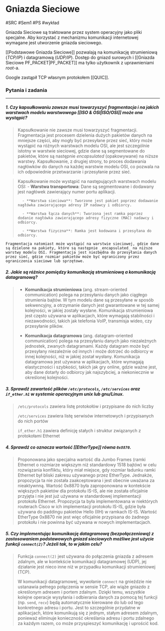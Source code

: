 # Gniazda Sieciowe
#SRC #Sem1 #PS #wykład 

Gniazda Sieciowe są traktowane przez system operacyjny jako pliki specjalne. Aby korzystać z mechanizmu komunikacji internetowej wymagane jest utworzenie gniazda sieciowego.

[[Podstawowe Gniazda Sieciowe]] pozwalają na komunikację strumieniową (_TCP/IP_) i datagramową (_UDP/IP_). Dostęp do gniazd surowych i [[Gniazda Sieciowe PF_PACKET|PF_PACKET]] ma tylko użytkownik z uprawnieniami _root_-a.

Google zastąpił TCP własnym protokołem [[QUIC]].

### Pytania i zadania
---
##### 1. Czy kapsułkowaniu zawsze musi towarzyszyć fragmentacja i na jakich warstwach modelu warstwowego [[ISO & OSI|ISO/OSI]] może ona wystąpić?
>	Kapsułkowanie nie zawsze musi towarzyszyć fragmentacji. Fragmentacja jest procesem dzielenia dużych pakietów danych na mniejsze części, aby mogły być przesyłane przez sieć, który może wystąpić na różnych warstwach modelu OSI, ale jest szczególnie istotny w warstwie sieciowej, gdzie dane są segmentowane do pakietów, które są następnie _encapsulated_ (opakowywane) na niższe warstwy. Kapsułkowanie, z drugiej strony, to proces dodawania nagłówków do danych na każdej warstwie modelu OSI, co pozwala na ich odpowiednie przetwarzanie i przesyłanie przez sieć.

>	Kapsułkowanie może wystąpić na następujących warstwach modelu OSI:
>		- **Warstwa transportowa**: Dane są segmentowane i dodawany jest nagłówek zawierający numer portu aplikacji.
>		
>		- **Warstwa sieciowa**: Tworzone jest pakiet poprzez dodawanie nagłówka zawierającego adresy IP nadawcy i odbiorcy.
>		
>		- **Warstwa łącza danych**: Tworzona jest ramka poprzez dodanie nagłówka zawierającego adresy fizyczne (MAC) nadawcy i odbiorcy.
>		
>		- **Warstwa fizyczna**: Ramka jest kodowana i przesyłana do odbiorcy.
>	
	Fragmentacja natomiast może wystąpić na warstwie sieciowej, gdzie dane są dzielone na pakiety, które są następnie _encapsulated_ na niższe warstwy modelu OSI. Fragmentacja jest niezbędna do przesyłania danych przez sieć, gdzie rozmiar pakietów może być ograniczony przez ograniczenia sieciowe lub sprzętowe.
	
##### 2. Jakie są różnice pomiędzy komunikacją strumieniową a komunikacją datagramową?
>	- **Komunikacja strumieniowa** (ang. stream-oriented communication) polega na przesyłaniu danych jako ciągłego strumienia bajtów. W tym modelu dane są przesyłane w sposób sekwencyjny, a otrzymanie danych jest gwarantowane w tej samej kolejności, w jakiej zostały wysłane. Komunikacja strumieniowa jest często używana w aplikacjach, które wymagają stabilności i niezawodności, takich jak telefonia VoIP, transmisja wideo, czy przesyłanie plików.
>	
>	- **Komunikacja datagramowa** (ang. datagram-oriented communication) polega na przesyłaniu danych jako niezależnych jednostek, zwanych datagramami. Każdy datagram może być przesyłany niezależnie od innych i może dotrzeć do odbiorcy w innej kolejności, niż w jakiej został wysłany. Komunikacja datagramowa jest używana w aplikacjach, które wymagają elastyczności i szybkości, takich jak gry online, gdzie ważne jest, aby dane dotarły do odbiorcy jak najszybciej, a niekoniecznie w określonej kolejności.
	
##### 3. Sprawdź zawartość plików `/etc/protocols`, `/etc/services` oraz `if_ether.h1` w systemie operacyjnym unix lub gnu/Linux.
>	`/etc/protocols`
>		zawiera listę protokołów i przypisane do nich liczby
>		
>	`/etc/services`
>		zawiera listę serwisów internetowych i przypisanych do nich portów
>		
>	`if_ether.h1`
>		zawiera definicję stałych i struktur związanych z protokołami Ethernet
		 
##### 4. Sprawdź co oznacza wartość [[EtherType]] równa `0x8870`.
>	Proponowana jako specjalna wartość dla Jumbo Frames (ramki Ethernet o rozmiarze większym niż standardowy 1518 bajtów) w celu rozwiązania konfliktu, który miał miejsce, gdy rozmiar ładunku ramki Ethernet był bliski zakresu używanego przez EtherType. Jednakże, propozycja ta nie została zaakceptowana i jest obecnie uważana za nieaktywnną. Wartość 0x8870 była zaproponowana w kontekście większych pakietów dla protokołu IS-IS, ale nie została oficjalnie przyjęta i nie jest już używana w standardowej implementacji protokołu Ethernet. Propozycja ta była implementowana w niektórych routerach Cisco w ich implementacji protokołu IS-IS, gdzie była używana do paddingu pakietów Hello (IIH) w ramkach IS-IS. Wartość EtherType 0x8870 nie jest więc oficjalnie przypisana do żadnego protokołu i nie powinna być używana w nowych implementacjach.
		
##### 5. Czy implementując komunikację _datagramową_ (bezpołączeniową) z zastosowaniem podstawowych gniazd sieciowych możliwe jest użycie funkcji `connect(2)`? Jeżeli tak, to w jakim celu?
> 	Funkcja `connect(2)` jest używana do połączenia gniazda z adresem zdalnym, ale w kontekście komunikacji datagramowej (UDP), jej działanie jest nieco inne niż w przypadku komunikacji strumieniowej (TCP).
> 
> 	W komunikacji datagramowej, wywołanie `connect` na gnieździe nie ustanawia pełnego połączenia w sensie TCP, ale wiąże gniazdo z określonym adresem i portem zdalnym. Dzięki temu, wszystkie kolejne operacje wysyłania i odbierania danych za pomocą tej funkcji (np. `send`, `recv`) będą automatycznie kierowane do lub od tego konkretnego adresu i portu. Jest to szczególnie przydatne w aplikacjach, które komunikują się z jednym, stałym adresem zdalnym, ponieważ eliminuje konieczność określania adresu i portu zdalnego za każdym razem, co może przyspieszyć komunikację i uprościć kod.